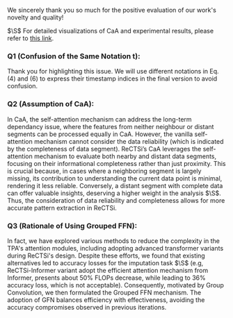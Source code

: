 We sincerely thank you so much for the positive evaluation of our work's novelty and quality!

$\S$ For detailed visualizations of CaA and experimental results, please refer to [this link](http://bit.ly/49ADwMX).
### Q1 (Confusion of the Same Notation t):
Thank you for highlighting this issue. We will use different notations in Eq. (4) and (6) to express their timestamp indices in the final version to avoid confusion.
### Q2 (Assumption of CaA):
In CaA, the self-attention mechanism can address the long-term dependancy issue, where the features from neither neighbour or distant segments can be processed equally in CaA. However, the vanilla self-attention mechanism cannot consider the data reliability (which is indicated by the completeness of data segment). ReCTSi’s CaA leverages the self-attention mechanism to evaluate both nearby and distant data segments, focusing on their informational completeness rather than just proximity. This is crucial because, in cases where a neighboring segment is largely missing, its contribution to understanding the current data point is minimal, rendering it less reliable. Conversely, a distant segment with complete data can offer valuable insights, deserving a higher weight in the analysis $\S$. Thus, the consideration of data reliability and completeness allows for more accurate pattern extraction in ReCTSi.
### Q3 (Rationale of Using Grouped FFN):
In fact, we have explored various methods to reduce the complexity in the TPA's attention modules, including adopting advanced transformer variants during ReCTSi's design. Despite these efforts, we found that existing alternatives led to accuracy losses for the imputation task $\S$ (e.g, ReCTSi-Informer variant adopt the efficient attention mechanism from Informer, presents about 50% FLOPs decrease, while leading to 36% accuracy loss, which is not acceptable). Consequently, motivated by Group Convolution, we then formulated the Grouped FFN mechanism. The adoption of GFN balances efficiency with effectiveness, avoiding the accuracy compromises observed in previous iterations. 
